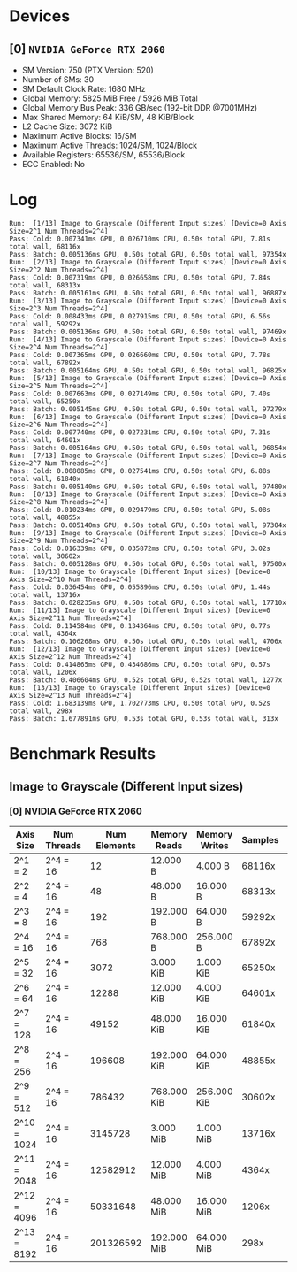 # Devices

## [0] `NVIDIA GeForce RTX 2060`
* SM Version: 750 (PTX Version: 520)
* Number of SMs: 30
* SM Default Clock Rate: 1680 MHz
* Global Memory: 5825 MiB Free / 5926 MiB Total
* Global Memory Bus Peak: 336 GB/sec (192-bit DDR @7001MHz)
* Max Shared Memory: 64 KiB/SM, 48 KiB/Block
* L2 Cache Size: 3072 KiB
* Maximum Active Blocks: 16/SM
* Maximum Active Threads: 1024/SM, 1024/Block
* Available Registers: 65536/SM, 65536/Block
* ECC Enabled: No

# Log

```
Run:  [1/13] Image to Grayscale (Different Input sizes) [Device=0 Axis Size=2^1 Num Threads=2^4]
Pass: Cold: 0.007341ms GPU, 0.026710ms CPU, 0.50s total GPU, 7.81s total wall, 68116x 
Pass: Batch: 0.005136ms GPU, 0.50s total GPU, 0.50s total wall, 97354x
Run:  [2/13] Image to Grayscale (Different Input sizes) [Device=0 Axis Size=2^2 Num Threads=2^4]
Pass: Cold: 0.007319ms GPU, 0.026658ms CPU, 0.50s total GPU, 7.84s total wall, 68313x 
Pass: Batch: 0.005161ms GPU, 0.50s total GPU, 0.50s total wall, 96887x
Run:  [3/13] Image to Grayscale (Different Input sizes) [Device=0 Axis Size=2^3 Num Threads=2^4]
Pass: Cold: 0.008433ms GPU, 0.027915ms CPU, 0.50s total GPU, 6.56s total wall, 59292x 
Pass: Batch: 0.005136ms GPU, 0.50s total GPU, 0.50s total wall, 97469x
Run:  [4/13] Image to Grayscale (Different Input sizes) [Device=0 Axis Size=2^4 Num Threads=2^4]
Pass: Cold: 0.007365ms GPU, 0.026660ms CPU, 0.50s total GPU, 7.78s total wall, 67892x 
Pass: Batch: 0.005164ms GPU, 0.50s total GPU, 0.50s total wall, 96825x
Run:  [5/13] Image to Grayscale (Different Input sizes) [Device=0 Axis Size=2^5 Num Threads=2^4]
Pass: Cold: 0.007663ms GPU, 0.027149ms CPU, 0.50s total GPU, 7.40s total wall, 65250x 
Pass: Batch: 0.005145ms GPU, 0.50s total GPU, 0.50s total wall, 97279x
Run:  [6/13] Image to Grayscale (Different Input sizes) [Device=0 Axis Size=2^6 Num Threads=2^4]
Pass: Cold: 0.007740ms GPU, 0.027231ms CPU, 0.50s total GPU, 7.31s total wall, 64601x 
Pass: Batch: 0.005164ms GPU, 0.50s total GPU, 0.50s total wall, 96854x
Run:  [7/13] Image to Grayscale (Different Input sizes) [Device=0 Axis Size=2^7 Num Threads=2^4]
Pass: Cold: 0.008085ms GPU, 0.027541ms CPU, 0.50s total GPU, 6.88s total wall, 61840x 
Pass: Batch: 0.005140ms GPU, 0.50s total GPU, 0.50s total wall, 97480x
Run:  [8/13] Image to Grayscale (Different Input sizes) [Device=0 Axis Size=2^8 Num Threads=2^4]
Pass: Cold: 0.010234ms GPU, 0.029479ms CPU, 0.50s total GPU, 5.08s total wall, 48855x 
Pass: Batch: 0.005140ms GPU, 0.50s total GPU, 0.50s total wall, 97304x
Run:  [9/13] Image to Grayscale (Different Input sizes) [Device=0 Axis Size=2^9 Num Threads=2^4]
Pass: Cold: 0.016339ms GPU, 0.035872ms CPU, 0.50s total GPU, 3.02s total wall, 30602x 
Pass: Batch: 0.005128ms GPU, 0.50s total GPU, 0.50s total wall, 97500x
Run:  [10/13] Image to Grayscale (Different Input sizes) [Device=0 Axis Size=2^10 Num Threads=2^4]
Pass: Cold: 0.036454ms GPU, 0.055896ms CPU, 0.50s total GPU, 1.44s total wall, 13716x 
Pass: Batch: 0.028235ms GPU, 0.50s total GPU, 0.50s total wall, 17710x
Run:  [11/13] Image to Grayscale (Different Input sizes) [Device=0 Axis Size=2^11 Num Threads=2^4]
Pass: Cold: 0.114584ms GPU, 0.134364ms CPU, 0.50s total GPU, 0.77s total wall, 4364x 
Pass: Batch: 0.106268ms GPU, 0.50s total GPU, 0.50s total wall, 4706x
Run:  [12/13] Image to Grayscale (Different Input sizes) [Device=0 Axis Size=2^12 Num Threads=2^4]
Pass: Cold: 0.414865ms GPU, 0.434686ms CPU, 0.50s total GPU, 0.57s total wall, 1206x 
Pass: Batch: 0.406604ms GPU, 0.52s total GPU, 0.52s total wall, 1277x
Run:  [13/13] Image to Grayscale (Different Input sizes) [Device=0 Axis Size=2^13 Num Threads=2^4]
Pass: Cold: 1.683139ms GPU, 1.702773ms CPU, 0.50s total GPU, 0.52s total wall, 298x 
Pass: Batch: 1.677891ms GPU, 0.53s total GPU, 0.53s total wall, 313x
```

# Benchmark Results

## Image to Grayscale (Different Input sizes)

### [0] NVIDIA GeForce RTX 2060

|  Axis Size  | Num Threads | Num Elements | Memory Reads | Memory Writes | Samples |  CPU Time  |  Noise  |  GPU Time  | Noise  |  Elem/s  | GlobalMem BW | BWUtil | Samples | Batch GPU  |
|-------------|-------------|--------------|--------------|---------------|---------|------------|---------|------------|--------|----------|--------------|--------|---------|------------|
|     2^1 = 2 |    2^4 = 16 |           12 |     12.000 B |       4.000 B |  68116x |  26.710 us | 268.15% |   7.341 us | 17.85% |   1.635M |   2.180 MB/s |  0.00% |  97354x |   5.136 us |
|     2^2 = 4 |    2^4 = 16 |           48 |     48.000 B |      16.000 B |  68313x |  26.658 us | 270.11% |   7.319 us | 17.96% |   6.558M |   8.744 MB/s |  0.00% |  96887x |   5.161 us |
|     2^3 = 8 |    2^4 = 16 |          192 |    192.000 B |      64.000 B |  59292x |  27.915 us | 376.87% |   8.433 us | 17.12% |  22.768M |  30.357 MB/s |  0.01% |  97469x |   5.136 us |
|    2^4 = 16 |    2^4 = 16 |          768 |    768.000 B |     256.000 B |  67892x |  26.660 us | 266.23% |   7.365 us | 17.78% | 104.281M | 139.042 MB/s |  0.04% |  96825x |   5.164 us |
|    2^5 = 32 |    2^4 = 16 |         3072 |    3.000 KiB |     1.000 KiB |  65250x |  27.149 us | 481.87% |   7.663 us | 17.61% | 400.892M | 534.522 MB/s |  0.16% |  97279x |   5.145 us |
|    2^6 = 64 |    2^4 = 16 |        12288 |   12.000 KiB |     4.000 KiB |  64601x |  27.231 us | 334.19% |   7.740 us | 15.60% |   1.588G |   2.117 GB/s |  0.63% |  96854x |   5.164 us |
|   2^7 = 128 |    2^4 = 16 |        49152 |   48.000 KiB |    16.000 KiB |  61840x |  27.541 us | 243.91% |   8.085 us | 13.38% |   6.079G |   8.105 GB/s |  2.41% |  97480x |   5.140 us |
|   2^8 = 256 |    2^4 = 16 |       196608 |  192.000 KiB |    64.000 KiB |  48855x |  29.479 us | 191.72% |  10.234 us | 14.18% |  19.211G |  25.614 GB/s |  7.62% |  97304x |   5.140 us |
|   2^9 = 512 |    2^4 = 16 |       786432 |  768.000 KiB |   256.000 KiB |  30602x |  35.872 us | 120.77% |  16.339 us |  9.32% |  48.132G |  64.176 GB/s | 19.10% |  97500x |   5.128 us |
| 2^10 = 1024 |    2^4 = 16 |      3145728 |    3.000 MiB |     1.000 MiB |  13716x |  55.896 us |  54.28% |  36.454 us |  3.57% |  86.293G | 115.058 GB/s | 34.24% |  17710x |  28.235 us |
| 2^11 = 2048 |    2^4 = 16 |     12582912 |   12.000 MiB |     4.000 MiB |   4364x | 134.364 us |  17.70% | 114.584 us |  1.13% | 109.814G | 146.418 GB/s | 43.57% |   4706x | 106.268 us |
| 2^12 = 4096 |    2^4 = 16 |     50331648 |   48.000 MiB |    16.000 MiB |   1206x | 434.686 us |   4.82% | 414.865 us |  0.37% | 121.320G | 161.761 GB/s | 48.14% |   1277x | 406.604 us |
| 2^13 = 8192 |    2^4 = 16 |    201326592 |  192.000 MiB |    64.000 MiB |    298x |   1.703 ms |   1.18% |   1.683 ms |  0.13% | 119.614G | 159.485 GB/s | 47.46% |    313x |   1.678 ms |
